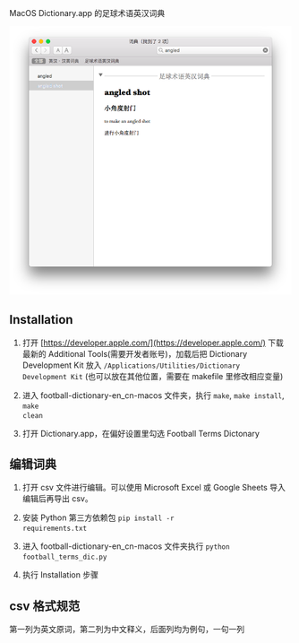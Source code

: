 MacOS Dictionary.app 的足球术语英汉词典

![image](example.png)

## Installation

1. 打开 [https://developer.apple.com/](https://developer.apple.com/) 下载最新的 Additional Tools(需要开发者账号)，加载后把 Dictionary Development Kit 放入 <code>/Applications/Utilities/Dictionary Development Kit</code> (也可以放在其他位置，需要在 makefile 里修改相应变量)

2. 进入 football-dictionary-en_cn-macos 文件夹，执行 <code>make</code>, <code>make install</code>, <code>make clean</code>

3. 打开 Dictionary.app，在偏好设置里勾选 Football Terms Dictonary

## 编辑词典

1. 打开 csv 文件进行编辑。可以使用 Microsoft Excel 或 Google Sheets 导入编辑后再导出 csv。

2. 安装 Python 第三方依赖包 <code>pip install -r requirements.txt</code>

3. 进入 football-dictionary-en_cn-macos 文件夹执行 <code>python football_terms_dic.py</code>

4. 执行 Installation 步骤

## csv 格式规范

第一列为英文原词，第二列为中文释义，后面列均为例句，一句一列